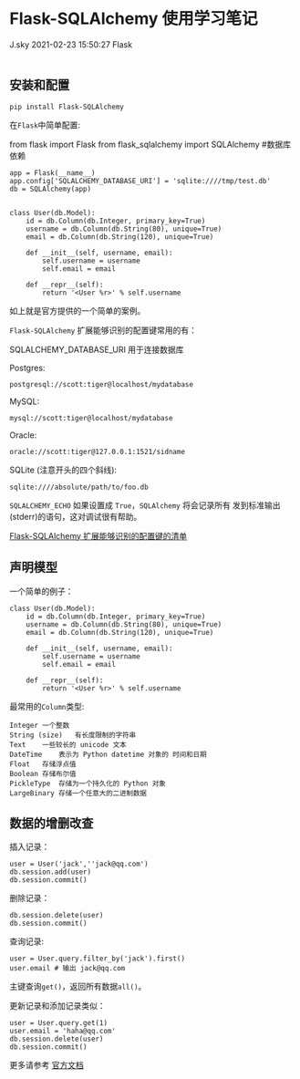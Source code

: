 <div class="blog-article">
<h1 class="title">Flask-SQLAlchemy 使用学习笔记</h1>
<span class="author">J.sky</span>
<span class="time">2021-02-23 15:50:27</span>
<span class="tag">Flask</span>
</div>
</br>

 ## 安装和配置

    pip install Flask-SQLAlchemy

在`Flask`中简单配置:

from flask import Flask
from flask_sqlalchemy import SQLAlchemy #数据库依赖

    app = Flask(__name__)
    app.config['SQLALCHEMY_DATABASE_URI'] = 'sqlite:////tmp/test.db'
    db = SQLAlchemy(app)


    class User(db.Model):
        id = db.Column(db.Integer, primary_key=True)
        username = db.Column(db.String(80), unique=True)
        email = db.Column(db.String(120), unique=True)

        def __init__(self, username, email):
            self.username = username
            self.email = email

        def __repr__(self):
            return '<User %r>' % self.username

如上就是官方提供的一个简单的案例。

`Flask-SQLAlchemy` 扩展能够识别的配置键常用的有：

SQLALCHEMY_DATABASE_URI 用于连接数据库

Postgres:

    postgresql://scott:tiger@localhost/mydatabase

MySQL:

    mysql://scott:tiger@localhost/mydatabase

Oracle:

    oracle://scott:tiger@127.0.0.1:1521/sidname

SQLite (注意开头的四个斜线):

    sqlite:////absolute/path/to/foo.db


`SQLALCHEMY_ECHO` 如果设置成 `True`，`SQLAlchemy` 将会记录所有 发到标准输出(stderr)的语句，这对调试很有帮助。

[Flask-SQLAlchemy 扩展能够识别的配置键的清单](http://www.pythondoc.com/flask-sqlalchemy/config.html)

## 声明模型

一个简单的例子：

    class User(db.Model):
        id = db.Column(db.Integer, primary_key=True)
        username = db.Column(db.String(80), unique=True)
        email = db.Column(db.String(120), unique=True)

        def __init__(self, username, email):
            self.username = username
            self.email = email

        def __repr__(self):
            return '<User %r>' % self.username

最常用的`Column`类型:

    Integer	一个整数
    String (size)	有长度限制的字符串
    Text	一些较长的 unicode 文本
    DateTime	表示为 Python datetime 对象的 时间和日期
    Float	存储浮点值
    Boolean	存储布尔值
    PickleType	存储为一个持久化的 Python 对象
    LargeBinary	存储一个任意大的二进制数据

## 数据的增删改查

插入记录：

    user = User('jack',''jack@qq.com')
    db.session.add(user)
    db.session.commit()

删除记录：

    db.session.delete(user)
    db.session.commit()

查询记录:

    user = User.query.filter_by('jack').first()
    user.email # 输出 jack@qq.com

主键查询`get()`，返回所有数据`all()`。

更新记录和添加记录类似：

    user = User.query.get(1)
    user.email = 'haha@qq.com'
    db.session.delete(user)
    db.session.commit()


更多请参考 [官方文档](http://www.pythondoc.com/flask-sqlalchemy/index.html)